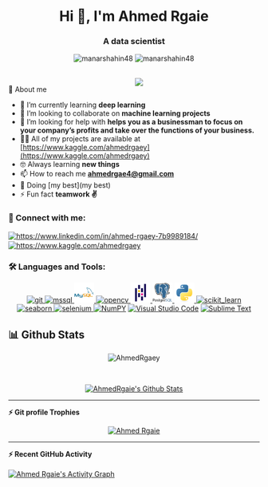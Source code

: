 <h1 align="center">Hi 👋, I'm Ahmed Rgaie</h1>
<h3 align="center">A data scientist</h3>

<p align="center"> <img src="https://komarev.com/ghpvc/?username=manarshahin48&label=Profile%20views&color=0e75b6&style=flat" alt="manarshahin48" />
		   <img src="https://img.shields.io/github/followers/manarshahin48?label=Followers" alt="manarshahin48" />
</p>
<br>
<img align="right" src="https://user-images.githubusercontent.com/63050133/156676671-d5b2e362-97d4-4404-9447-dd71ddfea82f.gif" width = 250px/>

📖 About me
 - 🌱 I’m currently learning **deep learning**
 - 👯 I’m looking to collaborate on **machine learning projects**
 - 🤝 I’m looking for help with **helps you as a businessman to focus on your company’s profits and take over the functions of your business.**
 - 👨‍💻 All of my projects are available at [https://www.kaggle.com/ahmedrgaey](https://www.kaggle.com/ahmedrgaey)
 - 🤓 Always learning **new things**
 - 📫 How to reach me **ahmedrgae4@gmail.com**
 - 🐼 Doing [my best](my best)
 - ⚡ Fun fact **teamwork ✌️**

<h3 align="left"> 📩 Connect with me:</h3>
<p align="left">
<a href="https://linkedin.com/in/https://www.linkedin.com/in/ahmed-rgaey-7b9989184/" target="blank"><img align="center" src="https://raw.githubusercontent.com/rahuldkjain/github-profile-readme-generator/master/src/images/icons/Social/linked-in-alt.svg" alt="https://www.linkedin.com/in/ahmed-rgaey-7b9989184/" height="30" width="40" /></a>
<a href="https://kaggle.com/https://www.kaggle.com/ahmedrgaey" target="blank"><img align="center" src="https://raw.githubusercontent.com/rahuldkjain/github-profile-readme-generator/master/src/images/icons/Social/kaggle.svg" alt="https://www.kaggle.com/ahmedrgaey" height="30" width="40" /></a>
</p>

<h3 align="left"> 🛠 Languages and Tools:</h3>
<p align="center"> 
<a href="https://git-scm.com/" target="_blank" rel="noreferrer"> <img src="https://www.vectorlogo.zone/logos/git-scm/git-scm-icon.svg" alt="git" width="40" height="40"/> </a>
<a href="https://www.microsoft.com/en-us/sql-server" target="_blank" rel="noreferrer"> <img src="https://www.svgrepo.com/show/303229/microsoft-sql-server-logo.svg" alt="mssql" width="40" height="40"/> </a>
<a href="https://www.mysql.com/" target="_blank" rel="noreferrer"> <img src="https://raw.githubusercontent.com/devicons/devicon/master/icons/mysql/mysql-original-wordmark.svg" alt="mysql" width="40" height="40"/> </a>
<a href="https://opencv.org/" target="_blank" rel="noreferrer"> <img src="https://www.vectorlogo.zone/logos/opencv/opencv-icon.svg" alt="opencv" width="40" height="40"/> </a> 
<a href="https://pandas.pydata.org/" target="_blank" rel="noreferrer"> <img src="https://raw.githubusercontent.com/devicons/devicon/2ae2a900d2f041da66e950e4d48052658d850630/icons/pandas/pandas-original.svg" alt="pandas" width="40" height="40"/> </a>
<a href="https://www.postgresql.org" target="_blank" rel="noreferrer"> <img src="https://raw.githubusercontent.com/devicons/devicon/master/icons/postgresql/postgresql-original-wordmark.svg" alt="postgresql" width="40" height="40"/> </a>
<a href="https://www.python.org" target="_blank" rel="noreferrer"> <img src="https://raw.githubusercontent.com/devicons/devicon/master/icons/python/python-original.svg" alt="python" width="40" height="40"/> </a>
<a href="https://scikit-learn.org/" target="_blank" rel="noreferrer"> <img src="https://upload.wikimedia.org/wikipedia/commons/0/05/Scikit_learn_logo_small.svg" alt="scikit_learn" width="40" height="40"/> </a>
<a href="https://seaborn.pydata.org/" target="_blank" rel="noreferrer"> <img src="https://seaborn.pydata.org/_images/logo-mark-lightbg.svg" alt="seaborn" width="40" height="40"/> </a>
<a href="https://www.selenium.dev/" target="_blank" rel="noreferrer"> <img src="https://raw.githubusercontent.com/detain/svg-logos/780f25886640cef088af994181646db2f6b1a3f8/svg/selenium-logo.svg" alt="selenium" width="40" height="40"/> </a> 
<a href="https://numpy.org/" title="NumPY"><img src="https://github.com/get-icon/geticon/raw/master/icons/numpy-icon.svg" alt="NumPY" width="40px" height="40px"></a>
<a href="https://code.visualstudio.com/" title="Visual Studio Code"><img src="https://github.com/get-icon/geticon/raw/master/icons/visual-studio-code.svg" alt="Visual Studio Code" width="40px" height="40px"></a>
<a href="https://www.sublimetext.com/" title="Sublime Text"><img src="https://github.com/get-icon/geticon/raw/master/icons/sublime-text.svg" alt="Sublime Text" width="40px" height="40px"></a>


</p>

## 📊 Github Stats
<p align="center"><img src="https://github-readme-streak-stats.herokuapp.com/?user=AhmedRgaey&theme=tokyonight_duo" alt="AhmedRgaey" /></p>
  <br/>
  <p align="center">
    <a href="https://github.com/anuraghazra/github-readme-stats">
	          <img alt="AhmedRgaie's Github Stats" src="https://github-readme-stats.vercel.app/api?username=AhmedRgaey&show_icons=true&count_private=true&locale=en&theme=tokyonight&layout=compact" height="230px"/></a>
<br/>
  
  ----
<summary><b>⚡ Git profile Trophies</b></summary>

<p align="center"> <a href="https://github.com/ryo-ma/github-profile-trophy"><img src="https://github-profile-trophy.vercel.app/?username=AhmedRgaey&layout=compact&theme=algolia" alt="Ahmed Rgaie" /></a> </p>

----

  <summary><b>⚡ Recent GitHub Activity</b></summary>
  <br/>
   <a href="https://github.com/AhmedRgaey"><img alt="Ahmed Rgaie's Activity Graph" src="https://activity-graph.herokuapp.com/graph?username=AhmedRgaey&custom_title=Ahmed%20Rgaie%27s%20Contribution%20Graph&theme=react-dark" /></a>
  <br/>

<br/>
